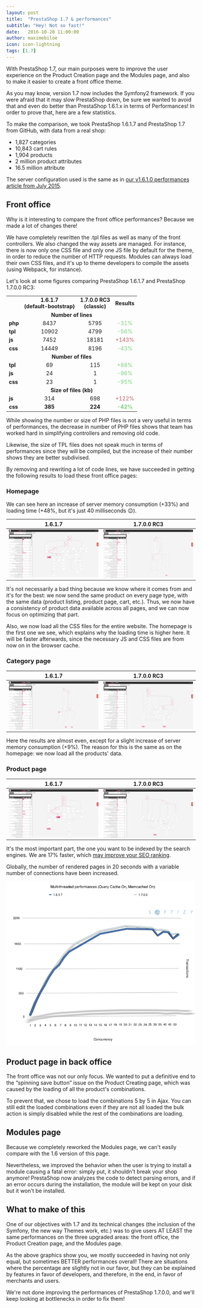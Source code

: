 ```yaml
---
layout: post
title:  "PrestaShop 1.7 & performances"
subtitle: "Hey! Not so fast!"
date:   2016-10-28 11:00:00
author: maximebiloe
icon: icon-lightning
tags: [1.7]
---
```


With PrestaShop 1.7, our main purposes were to improve the user experience on the Product Creation page and the Modules page, and also to make it easier to create a front office theme.

As you may know, version 1.7 now includes the Symfony2 framework. If you were afraid that it may slow PrestaShop down, be sure we wanted to avoid that and even do better than PrestaShop 1.6.1.x in terms of Performances! In order to prove that, here are a few statistics.

To make the comparison, we took PrestaShop 1.6.1.7 and PrestaShop 1.7 from GitHub, with data from a real shop:

* 1,827 categories
* 10,843 cart rules
* 1,904 products
* 2 million product attributes
* 16.5 million attribute

The server configuration used is the same as in [our v1.6.1.0 performances article from July 2015](http://build.prestashop.com/news/prestashop-1-6-1-0-performances/#the-configuration).

## Front office

Why is it interesting to compare the front office performances? Because we made a lot of changes there!

We have completely rewritten the .tpl files as well as many of the front controllers. We also changed the way assets are managed. For instance, there is now only one CSS file and only one JS file by default for the theme, in order to reduce the number of HTTP requests. Modules can always load their own CSS files, and it's up to theme developers to compile the assets (using Webpack, for instance).

Let's look at some figures comparing PrestaShop 1.6.1.7 and PrestaShop 1.7.0.0 RC3:

<table>
  <tr>
    <td style="border:0;">&nbsp;</td>
    <td style="text-align:center;font-weight:bold;">1.6.1.7<br />(default-bootstrap)</td>
    <td style="text-align:center;font-weight:bold;">1.7.0.0 RC3<br />(classic)</td>
    <td style="text-align:center;font-weight:bold;">Results</td>
  </tr>
  <tr>
    <td colspan="4" style="text-align:center;font-weight:bold;">Number of lines</td>
  </tr>
  <tr>
    <td style="font-weight:bold;">php</td>
    <td style="text-align:center;">8437</td>
    <td style="text-align:center;">5795</td>
    <td style="text-align:center;color:#78D07D;">-31%</td>
  </tr>
  <tr>
    <td style="font-weight:bold;">tpl</td>
    <td style="text-align:center;">10902</td>
    <td style="text-align:center;">4799</td>
    <td style="text-align:center;color:#78D07D;">-56%</td>
  </tr>
  <tr>
    <td style="font-weight:bold;">js</td>
    <td style="text-align:center;">7452</td>
    <td style="text-align:center;">18181</td>
    <td style="text-align:center;color:#C45C67;">+143%</td>
  </tr>
  <tr>
    <td style="font-weight:bold;">css</td>
    <td style="text-align:center;">14449</td>
    <td style="text-align:center;">8196</td>
    <td style="text-align:center;color:#78D07D;">-43%</td>
  </tr>
  <tr>
    <td colspan="4" style="text-align:center;font-weight:bold;">Number of files</td>
  </tr>
  <tr>
    <td style="font-weight:bold;">tpl</td>
    <td style="text-align:center;">69</td>
    <td style="text-align:center;">115</td>
    <td style="text-align:center;color:#78D07D;">+88%</td>
  </tr>
  <tr>
    <td style="font-weight:bold;">js</td>
    <td style="text-align:center;">24</td>
    <td style="text-align:center;">1</td>
    <td style="text-align:center;color:#78D07D;">-96%</td>
  </tr>
  <tr>
    <td style="font-weight:bold;">css</td>
    <td style="text-align:center;">23</td>
    <td style="text-align:center;">1</td>
    <td style="text-align:center;color:#78D07D;">-95%</td>
  </tr>
  <tr>
    <td colspan="4" style="text-align:center;font-weight:bold;">Size of files (kb)</td>
  </tr>
  <tr>
    <td style="font-weight:bold;">js</td>
    <td style="text-align:center;">314</td>
    <td style="text-align:center;">698</td>
    <td style="text-align:center;color:#C45C67;">+122%</td>
  </tr>
  <tr style="font-weight:bold;">
    <td>css</td>
    <td style="text-align:center;">385</td>
    <td style="text-align:center;">224</td>
    <td style="text-align:center;color:#78D07D;">-42%</td>
  </tr>
</table>


While showing the number or size of PHP files is not a very useful in terms of performances, the decrease in number of PHP files shows that team has worked hard in simplifying controllers and removing old code.

Likewise, the size of TPL files does not speak much in terms of performances since they will be compiled, but the increase of their number shows they are better subdivised.

By removing and rewriting a lot of code lines, we have succeeded in getting the following results to load these front office pages:

### Homepage

We can see here an increase of server memory consumption (+33%) and loading time (+48%, but it's just 40 milliseconds :wink:).

| 1.6.1.7 | 1.7.0.0 RC3 |
|---|---|
| [![Perfs home - 1.6 ](/assets/images/2016/10/perfs-home-1.6.png)](/assets/images/2016/10/perfs-home-1.6-full.png) | [![Perfs home - 1.7](/assets/images/2016/10/perfs-home-1.7.png)](/assets/images/2016/10/perfs-home-1.7-full.png) |

It's not necessarily a bad thing because we know where it comes from and it's for the best: we now send the same product on every page type, with the same data (product listing, product page, cart, etc.). Thus, we now have a consistency of product data available across all pages, and we can now focus on optimizing that part.

Also, we now load all the CSS files for the entire website. The homepage is the first one we see, which explains why the loading time is higher here. It will be faster afterwards, since the necessary JS and CSS files are from now on in the browser cache.

### Category page

| 1.6.1.7 | 1.7.0.0 RC3 |
|---|---|
| [![Perfs category - 1.6](/assets/images/2016/10/perfs-category-1.6.png)](/assets/images/2016/10/perfs-category-1.6-full.png) | [![Perfs category - 1.7](/assets/images/2016/10/perfs-category-1.7.png)](/assets/images/2016/10/perfs-category-1.7-full.png) |

Here the results are almost even, except for a slight increase of server memory consumption (+9%). The reason for this is the same as on the homepage: we now load all the products' data.

### Product page

| 1.6.1.7 | 1.7.0.0 RC3 |
|---|---|
| [![Perfs product - 1.6](/assets/images/2016/10/perfs-product-1.6.png)](/assets/images/2016/10/perfs-product-1.6-full.png) | [![Perfs product - 1.7](/assets/images/2016/10/perfs-product-1.7.png)](/assets/images/2016/10/perfs-product-1.7-full.png) |

It's the most important part, the one you want to be indexed by the search engines. We are 17% faster, which [may improve your SEO ranking](https://moz.com/learn/seo/page-speed).

Globally, the number of rendered pages in 20 seconds with a variable number of connections have been increased.

![Perfs 1.6 Vs 1.7](/assets/images/2016/10/perfs-1.6vs1.7.png)

## Product page in back office

The front office was not our only focus. We wanted to put a definitive end to the “spinning save button” issue on the Product Creating page, which was caused by the loading of all the product's combinations.

To prevent that, we chose to load the combinations 5 by 5 in Ajax. You can still edit the loaded combinations even if they are not all loaded the bulk action is simply disabled while the rest of the combinations are loading.

## Modules page

Because we completely reworked the Modules page, we can't easily compare with the 1.6 version of this page.

Nevertheless, we improved the behavior when the user is trying to install a module causing a fatal error: simply put, it shouldn't break your shop anymore! PrestaShop now analyzes the code to detect parsing errors, and if an error occurs during the installation, the module will be kept on your disk but it won't be installed.

## What to make of this

One of our objectives with 1.7 and its technical changes (the inclusion of the Symfony, the new way Themes work, etc.) was to give users AT LEAST the same performances on the three upgraded areas: the front office, the Product Creation page, and the Modules page.

As the above graphics show you, we mostly succeeded in having not only equal, but sometimes BETTER performances overall! There are situations where the percentage are slightly not in our favor, but they can be explained by features in favor of developers, and therefore, in the end, in favor of merchants and users.

We're not done improving the performances of PrestaShop 1.7.0.0, and we'll keep looking at bottlenecks in order to fix them!
